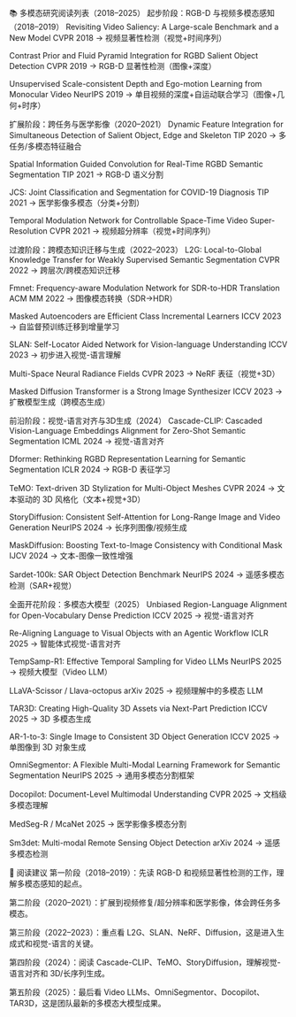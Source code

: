 📚 多模态研究阅读列表（2018–2025）
起步阶段：RGB-D 与视频多模态感知（2018–2019）
Revisiting Video Saliency: A Large-scale Benchmark and a New Model CVPR 2018 → 视频显著性检测（视觉+时间序列）

Contrast Prior and Fluid Pyramid Integration for RGBD Salient Object Detection CVPR 2019 → RGB-D 显著性检测（图像+深度）

Unsupervised Scale-consistent Depth and Ego-motion Learning from Monocular Video NeurIPS 2019 → 单目视频的深度+自运动联合学习（图像+几何+时序）

扩展阶段：跨任务与医学影像（2020–2021）
Dynamic Feature Integration for Simultaneous Detection of Salient Object, Edge and Skeleton TIP 2020 → 多任务/多模态特征融合

Spatial Information Guided Convolution for Real-Time RGBD Semantic Segmentation TIP 2021 → RGB-D 语义分割

JCS: Joint Classification and Segmentation for COVID-19 Diagnosis TIP 2021 → 医学影像多模态（分类+分割）

Temporal Modulation Network for Controllable Space-Time Video Super-Resolution CVPR 2021 → 视频超分辨率（视觉+时间序列）

过渡阶段：跨模态知识迁移与生成（2022–2023）
L2G: Local-to-Global Knowledge Transfer for Weakly Supervised Semantic Segmentation CVPR 2022 → 跨层次/跨模态知识迁移

Fmnet: Frequency-aware Modulation Network for SDR-to-HDR Translation ACM MM 2022 → 图像模态转换（SDR→HDR）

Masked Autoencoders are Efficient Class Incremental Learners ICCV 2023 → 自监督预训练迁移到增量学习

SLAN: Self-Locator Aided Network for Vision-language Understanding ICCV 2023 → 初步进入视觉-语言理解

Multi-Space Neural Radiance Fields CVPR 2023 → NeRF 表征（视觉+3D）

Masked Diffusion Transformer is a Strong Image Synthesizer ICCV 2023 → 扩散模型生成（跨模态生成）

前沿阶段：视觉-语言对齐与3D生成（2024）
Cascade-CLIP: Cascaded Vision-Language Embeddings Alignment for Zero-Shot Semantic Segmentation ICML 2024 → 视觉-语言对齐

Dformer: Rethinking RGBD Representation Learning for Semantic Segmentation ICLR 2024 → RGB-D 表征学习

TeMO: Text-driven 3D Stylization for Multi-Object Meshes CVPR 2024 → 文本驱动的 3D 风格化（文本+视觉+3D）

StoryDiffusion: Consistent Self-Attention for Long-Range Image and Video Generation NeurIPS 2024 → 长序列图像/视频生成

MaskDiffusion: Boosting Text-to-Image Consistency with Conditional Mask IJCV 2024 → 文本-图像一致性增强

Sardet-100k: SAR Object Detection Benchmark NeurIPS 2024 → 遥感多模态检测（SAR+视觉）

全面开花阶段：多模态大模型（2025）
Unbiased Region-Language Alignment for Open-Vocabulary Dense Prediction ICCV 2025 → 视觉-语言对齐

Re-Aligning Language to Visual Objects with an Agentic Workflow ICLR 2025 → 智能体式视觉-语言对齐

TempSamp-R1: Effective Temporal Sampling for Video LLMs NeurIPS 2025 → 视频大模型（Video LLM）

LLaVA-Scissor / Llava-octopus arXiv 2025 → 视频理解中的多模态 LLM

TAR3D: Creating High-Quality 3D Assets via Next-Part Prediction ICCV 2025 → 3D 多模态生成

AR-1-to-3: Single Image to Consistent 3D Object Generation ICCV 2025 → 单图像到 3D 对象生成

OmniSegmentor: A Flexible Multi-Modal Learning Framework for Semantic Segmentation NeurIPS 2025 → 通用多模态分割框架

Docopilot: Document-Level Multimodal Understanding CVPR 2025 → 文档级多模态理解

MedSeg-R / McaNet 2025 → 医学影像多模态分割

Sm3det: Multi-modal Remote Sensing Object Detection arXiv 2024 → 遥感多模态检测

🎯 阅读建议
第一阶段（2018–2019）：先读 RGB-D 和视频显著性检测的工作，理解多模态感知的起点。

第二阶段（2020–2021）：扩展到视频修复/超分辨率和医学影像，体会跨任务多模态。

第三阶段（2022–2023）：重点看 L2G、SLAN、NeRF、Diffusion，这是进入生成式和视觉-语言的关键。

第四阶段（2024）：阅读 Cascade-CLIP、TeMO、StoryDiffusion，理解视觉-语言对齐和 3D/长序列生成。

第五阶段（2025）：最后看 Video LLMs、OmniSegmentor、Docopilot、TAR3D，这是团队最新的多模态大模型成果。


